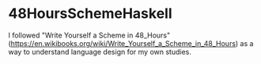 # 48HoursSchemeHaskell
I followed "Write Yourself a Scheme in 48_Hours" (https://en.wikibooks.org/wiki/Write_Yourself_a_Scheme_in_48_Hours)
as a way to understand language design for my own studies.


